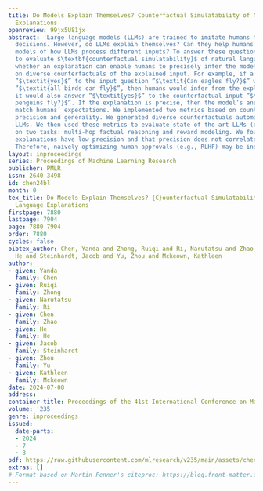 ```yaml
---
title: Do Models Explain Themselves? Counterfactual Simulatability of Natural Language
  Explanations
openreview: 99jx5U81jx
abstract: 'Large language models (LLMs) are trained to imitate humans to explain human
  decisions. However, do LLMs explain themselves? Can they help humans build mental
  models of how LLMs process different inputs? To answer these questions, we propose
  to evaluate $\textbf{counterfactual simulatability}$ of natural language explanations:
  whether an explanation can enable humans to precisely infer the model’s outputs
  on diverse counterfactuals of the explained input. For example, if a model answers
  ”$\textit{yes}$” to the input question ”$\textit{Can eagles fly?}$” with the explanation
  ”$\textit{all birds can fly}$”, then humans would infer from the explanation that
  it would also answer ”$\textit{yes}$” to the counterfactual input ”$\textit{Can
  penguins fly?}$”. If the explanation is precise, then the model’s answer should
  match humans’ expectations. We implemented two metrics based on counterfactual simulatability:
  precision and generality. We generated diverse counterfactuals automatically using
  LLMs. We then used these metrics to evaluate state-of-the-art LLMs (e.g., GPT-4)
  on two tasks: multi-hop factual reasoning and reward modeling. We found that LLM’s
  explanations have low precision and that precision does not correlate with plausibility.
  Therefore, naively optimizing human approvals (e.g., RLHF) may be insufficient.'
layout: inproceedings
series: Proceedings of Machine Learning Research
publisher: PMLR
issn: 2640-3498
id: chen24bl
month: 0
tex_title: Do Models Explain Themselves? {C}ounterfactual Simulatability of Natural
  Language Explanations
firstpage: 7880
lastpage: 7904
page: 7880-7904
order: 7880
cycles: false
bibtex_author: Chen, Yanda and Zhong, Ruiqi and Ri, Narutatsu and Zhao, Chen and He,
  He and Steinhardt, Jacob and Yu, Zhou and Mckeown, Kathleen
author:
- given: Yanda
  family: Chen
- given: Ruiqi
  family: Zhong
- given: Narutatsu
  family: Ri
- given: Chen
  family: Zhao
- given: He
  family: He
- given: Jacob
  family: Steinhardt
- given: Zhou
  family: Yu
- given: Kathleen
  family: Mckeown
date: 2024-07-08
address:
container-title: Proceedings of the 41st International Conference on Machine Learning
volume: '235'
genre: inproceedings
issued:
  date-parts:
  - 2024
  - 7
  - 8
pdf: https://raw.githubusercontent.com/mlresearch/v235/main/assets/chen24bl/chen24bl.pdf
extras: []
# Format based on Martin Fenner's citeproc: https://blog.front-matter.io/posts/citeproc-yaml-for-bibliographies/
---
```

